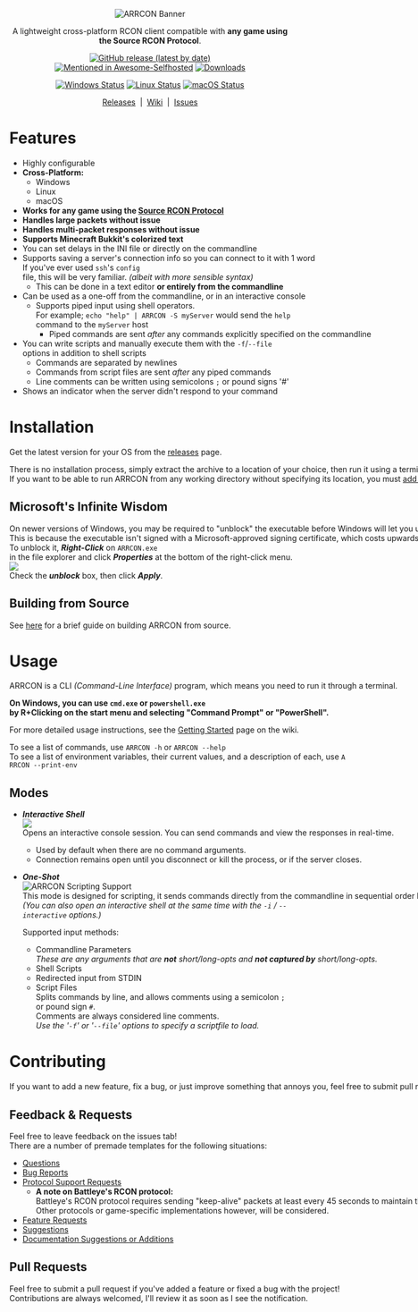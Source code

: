 <p align="center">
  <img
       src="https://i.imgur.com/a1g4uYk.png"
       alt="ARRCON Banner"
  />
</p>  
<p align="center">
A lightweight cross-platform RCON client compatible with <b>any game using the Source RCON Protocol</b>.<br/>
<p align="center">
  <a href="https://github.com/radj307/ARRCON/releases"><img alt="GitHub release (latest by date)" src="https://img.shields.io/github/v/release/radj307/ARRCON?label=Latest+Version&style=flat"></a>
  <nobr/>
  <a href="https://github.com/awesome-selfhosted/awesome-selfhosted#games---administrative-utilities--control-panels"><img alt="Mentioned in Awesome-Selfhosted" src="https://awesome.re/mentioned-badge.svg"></a>
  <nobr/>
  <a href="https://github.com/radj307/ARRCON/releases"><img alt="Downloads" src="https://img.shields.io/github/downloads/radj307/ARRCON/total?label=Downloads&style=flat"></a>
</p>
<p align="center">
  <a href="https://github.com/radj307/ARRCON/actions/workflows/Windows.yml"><img alt="Windows Status" src="https://img.shields.io/github/workflow/status/radj307/ARRCON/Windows%20Smoketest?label=Windows&logo=github&style=flat"></a>
  <a href="https://github.com/radj307/ARRCON/actions/workflows/Linux.yml"><img alt="Linux Status" src="https://img.shields.io/github/workflow/status/radj307/ARRCON/Linux%20Smoketest?label=Linux&logo=github&style=flat"></a>
  <a href="https://github.com/radj307/ARRCON/actions/workflows/Windows.yml"><img alt="macOS Status" src="https://img.shields.io/github/workflow/status/radj307/ARRCON/macOS%20Smoketest?label=macOS&logo=github&style=flat"></a>
</p>
<p align="center">
  <a href="https://github.com/radj307/ARRCON/releases">Releases</a>&nbsp&nbsp|&nbsp&nbsp<a href="https://github.com/radj307/ARRCON/wiki">Wiki</a>&nbsp&nbsp|&nbsp&nbsp<a href="https://github.com/radj307/ARRCON/issues">Issues</a>
</p>


# Features
  - Highly configurable
  - **Cross-Platform:**
    - Windows
    - Linux
    - macOS
  - **Works for any game using the [Source RCON Protocol](https://developer.valvesoftware.com/wiki/Source_RCON_Protocol)**
  - **Handles large packets without issue**
  - **Handles multi-packet responses without issue**
  - **Supports Minecraft Bukkit's colorized text**
  - You can set delays in the INI file or directly on the commandline
  - Supports saving a server's connection info so you can connect to it with 1 word  
    If you've ever used `ssh`'s `config` file, this will be very familiar. *(albeit with more sensible syntax)*
    - This can be done in a text editor **or entirely from the commandline**
  - Can be used as a one-off from the commandline, or in an interactive console
    - Supports piped input using shell operators.  
      For example; `echo "help" | ARRCON -S myServer` would send the `help` command to the `myServer` host
      - Piped commands are sent _after_ any commands explicitly specified on the commandline
  - You can write scripts and manually execute them with the `-f`/`--file` options in addition to shell scripts
    - Commands are separated by newlines
    - Commands from script files are sent _after_ any piped commands
    - Line comments can be written using semicolons `;` or pound signs '#'
  - Shows an indicator when the server didn't respond to your command
    

# Installation
Get the latest version for your OS from the [releases](https://github.com/radj307/ARRCON/releases) page.

There is no installation process, simply extract the archive to a location of your choice, then run it using a terminal emulator.  
If you want to be able to run ARRCON from any working directory without specifying its location, you must [add the location to your environment's PATH variable](https://github.com/radj307/ARRCON/wiki/Adding-To-Path).

## Microsoft's Infinite Wisdom
On newer versions of Windows, you may be required to "unblock" the executable before Windows will let you use it.  
This is because the executable isn't signed with a Microsoft-approved signing certificate, which costs upwards of [$300/year](https://docs.microsoft.com/en-us/windows-hardware/drivers/dashboard/get-a-code-signing-certificate#step-2-buy-a-new-code-signing-certificate).  
To unblock it, ___Right-Click___ on `ARRCON.exe` in the file explorer and click ___Properties___ at the bottom of the right-click menu.  
![](https://i.imgur.com/LKLZPVX.png)  
Check the ___unblock___ box, then click ___Apply___.  


## Building from Source
See [here](https://github.com/radj307/ARRCON/wiki/Building-from-Source) for a brief guide on building ARRCON from source.


# Usage
ARRCON is a CLI _(Command-Line Interface)_ program, which means you need to run it through a terminal.  

__On Windows, you can use `cmd.exe` or `powershell.exe` by R+Clicking on the start menu and selecting "Command Prompt" or "PowerShell".__  

For more detailed usage instructions, see the [Getting Started](https://github.com/radj307/ARRCON/wiki) page on the wiki.

To see a list of commands, use `ARRCON -h` or `ARRCON --help`  
To see a list of environment variables, their current values, and a description of each, use `ARRCON --print-env`


## Modes
- ___Interactive Shell___  
  ![](https://i.imgur.com/4d4Epkb.png)  
  Opens an interactive console session. You can send commands and view the responses in real-time.
  - Used by default when there are no command arguments.
  - Connection remains open until you disconnect or kill the process, or if the server closes.
- ___One-Shot___  
  ![ARRCON Scripting Support](https://i.imgur.com/oPX47RD.png)  
  This mode is designed for scripting, it sends commands directly from the commandline in sequential order before exiting.  
  _(You can also open an interactive shell at the same time with the `-i` / `--interactive` options.)_
  
  Supported input methods:
    - Commandline Parameters  
      _These are any arguments that are __not__ short/long-opts and __not captured by__ short/long-opts._
    - Shell Scripts
    - Redirected input from STDIN
    - Script Files  
      Splits commands by line, and allows comments using a semicolon `;` or pound sign `#`.   
      Comments are always considered line comments.  
      _Use the '`-f`' or '`--file`' options to specify a scriptfile to load._

# Contributing

If you want to add a new feature, fix a bug, or just improve something that annoys you, feel free to submit pull requests and/or issues.

## Feedback & Requests
Feel free to leave feedback on the issues tab!  
There are a number of premade templates for the following situations:
- [Questions](https://github.com/radj307/ARRCON/issues/new?assignees=radj307&labels=question&template=question.md&title=%5BQUESTION%5D+)
- [Bug Reports](https://github.com/radj307/ARRCON/issues/new?assignees=radj307&labels=bug&template=bug-report.md&title=%5BBUG%5D+%E2%80%A6)
- [Protocol Support Requests](https://github.com/radj307/ARRCON/issues/new?assignees=radj307&labels=bug%2C+enhancement%2C+support&template=support-request.md&title=Unsupported+Title%3A+%3Ctitle%3E)  
  - __A note on Battleye's RCON protocol:__  
    Battleye's RCON protocol requires sending "keep-alive" packets at least every 45 seconds to maintain the connection, which is better suited by a multithreaded GUI application, and as such will not be implemented in ARRCON.  
    Other protocols or game-specific implementations however, will be considered.
- [Feature Requests](https://github.com/radj307/ARRCON/issues/new?assignees=&labels=enhancement%2C+new+feature+request&template=request-a-new-feature.md&title=%5BNEW%5D)
- [Suggestions](https://github.com/radj307/ARRCON/issues/new?assignees=&labels=&template=change-an-existing-feature.md&title=%5BCHANGE%5D+)
- [Documentation Suggestions or Additions](https://github.com/radj307/ARRCON/issues/new?assignees=&labels=documentation&template=documentation-request.md&title=%5BDOC%5D+)

## Pull Requests
Feel free to submit a pull request if you've added a feature or fixed a bug with the project!  
Contributions are always welcomed, I'll review it as soon as I see the notification.
